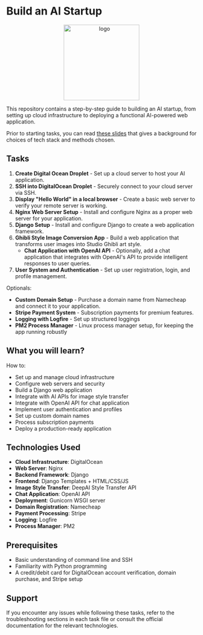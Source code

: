 # Build an AI Startup

<div align="center">
<img src="https://cdn.worldvectorlogo.com/logos/elastic-stack.svg" width="200" alt="logo">
</div>


This repository contains a step-by-step guide to building an AI startup, from setting up cloud infrastructure to deploying a functional AI-powered web application.

Prior to starting tasks, you can read [these slides](https://docs.google.com/presentation/d/15o64i37sIBoT4gUDC6-S_pjh0oApq129NZFnmFcEZ68/edit?usp=sharing) that gives a background for choices of tech stack and methods chosen.


## Tasks

1. **Create Digital Ocean Droplet** - Set up a cloud server to host your AI application.
2. **SSH into DigitalOcean Droplet** - Securely connect to your cloud server via SSH.
3. **Display "Hello World" in a local browser** - Create a basic web server to verify your remote server is working.
4. **Nginx Web Server Setup** - Install and configure Nginx as a proper web server for your application.
5. **Django Setup** - Install and configure Django to create a web application framework.
6. **Ghibli Style Image Conversion App** - Build a web application that transforms user images into Studio Ghibli art style.
   - **Chat Application with OpenAI API** - Optionally, add a chat application that integrates with OpenAI's API to provide intelligent responses to user queries.
7. **User System and Authentication** - Set up user registration, login, and profile management.

Optionals:
- **Custom Domain Setup** - Purchase a domain name from Namecheap and connect it to your application.
- **Stripe Payment System** - Subscription payments for premium features.
- **Logging with Logfire** - Set up structured loggings
- **PM2 Process Manager** - Linux process manager setup, for keeping the app running robustly

## What you will learn?

How to:
- Set up and manage cloud infrastructure
- Configure web servers and security
- Build a Django web application
- Integrate with AI APIs for image style transfer
- Integrate with OpenAI API for chat application
- Implement user authentication and profiles
- Set up custom domain names
- Process subscription payments
- Deploy a production-ready application


## Technologies Used

- **Cloud Infrastructure**: DigitalOcean
- **Web Server**: Nginx
- **Backend Framework**: Django
- **Frontend**: Django Templates + HTML/CSS/JS
- **Image Style Transfer**: DeepAI Style Transfer API
- **Chat Application**: OpenAI API
- **Deployment**: Gunicorn WSGI server
- **Domain Registration**: Namecheap
- **Payment Processing**: Stripe
- **Logging**: Logfire
- **Process Manager**: PM2

## Prerequisites
- Basic understanding of command line and SSH
- Familiarity with Python programming
- A credit/debit card for DigitalOcean account verification, domain purchase, and Stripe setup

## Support

If you encounter any issues while following these tasks, refer to the troubleshooting sections in each task file or consult the official documentation for the relevant technologies.

